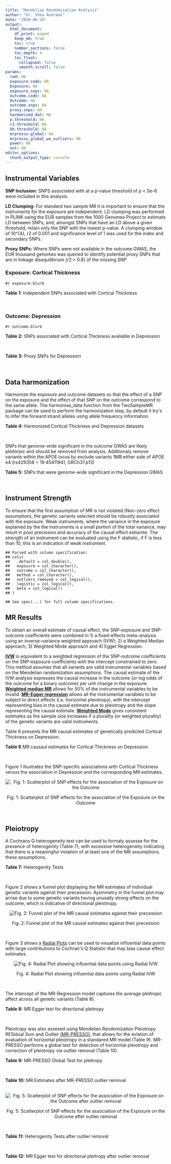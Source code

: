 ```yaml
---
title: "Mendelian Randomization Analysis"
author: "Dr. Shea Andrews"
date: "2020-06-24"
output:
  html_document:
    df_print: paged
    keep_md: true
    toc: true
    number_sections: false
    toc_depth: 4
    toc_float:
      collapsed: false
      smooth_scroll: false
params:
  rwd: NA
  exposure.code: NA
  Exposure: NA
  exposure.snps: NA
  outcome.code: NA
  Outcome: NA
  outcome.snps: NA
  proxy.snps: NA
  harmonized.dat: NA
  p.threshold: NA
  r2.threshold: NA
  kb.threshold: NA
  mrpresso_global: NA
  mrpresso_global_wo_outliers: NA
  power: NA
  out: NA
editor_options:
  chunk_output_type: console
---
```







## Instrumental Variables
**SNP Inclusion:** SNPS associated with at a p-value threshold of p < 5e-6 were included in this analysis.
<br>

**LD Clumping:** For standard two sample MR it is important to ensure that the instruments for the exposure are independent. LD clumping was performed in PLINK using the EUR samples from the 1000 Genomes Project to estimate LD between SNPs, and, amongst SNPs that have an LD above a given threshold, retain only the SNP with the lowest p-value. A clumping window of 10^{4}, r2 of 0.001 and significance level of 1 was used for the index and secondary SNPs.
<br>

**Proxy SNPs:** Where SNPs were not available in the outcome GWAS, the EUR thousand genomes was queried to identify potential proxy SNPs that are in linkage disequilibrium (r2 > 0.8) of the missing SNP.
<br>

### Exposure: Cortical Thickness
`#r exposure.blurb`
<br>

**Table 1:** Independent SNPs associated with Cortical Thickness
<div data-pagedtable="false">
  <script data-pagedtable-source type="application/json">
{"columns":[{"label":["SNP"],"name":[1],"type":["chr"],"align":["left"]},{"label":["CHROM"],"name":[2],"type":["dbl"],"align":["right"]},{"label":["POS"],"name":[3],"type":["dbl"],"align":["right"]},{"label":["REF"],"name":[4],"type":["chr"],"align":["left"]},{"label":["ALT"],"name":[5],"type":["chr"],"align":["left"]},{"label":["AF"],"name":[6],"type":["dbl"],"align":["right"]},{"label":["BETA"],"name":[7],"type":["dbl"],"align":["right"]},{"label":["SE"],"name":[8],"type":["dbl"],"align":["right"]},{"label":["Z"],"name":[9],"type":["dbl"],"align":["right"]},{"label":["P"],"name":[10],"type":["dbl"],"align":["right"]},{"label":["N"],"name":[11],"type":["dbl"],"align":["right"]},{"label":["TRAIT"],"name":[12],"type":["chr"],"align":["left"]}],"data":[{"1":"rs1180331","2":"1","3":"40012184","4":"G","5":"A","6":"0.4610","7":"0.0039","8":"0.0008","9":"4.875000","10":"5.299e-07","11":"32872","12":"Cortical_Thickness"},{"1":"rs556204","2":"1","3":"57595583","4":"G","5":"C","6":"0.1594","7":"-0.0050","8":"0.0010","9":"-5.000000","10":"1.417e-06","11":"32441","12":"Cortical_Thickness"},{"1":"rs2002058","2":"1","3":"58561329","4":"C","5":"T","6":"0.1892","7":"0.0046","8":"0.0010","9":"4.600000","10":"1.289e-06","11":"33089","12":"Cortical_Thickness"},{"1":"rs7549825","2":"1","3":"98554409","4":"A","5":"G","6":"0.3084","7":"0.0040","8":"0.0008","9":"5.000000","10":"2.503e-06","11":"32872","12":"Cortical_Thickness"},{"1":"rs7531555","2":"1","3":"196929310","4":"C","5":"T","6":"0.2386","7":"0.0047","8":"0.0009","9":"5.222222","10":"7.662e-08","11":"32639","12":"Cortical_Thickness"},{"1":"rs6738528","2":"2","3":"27149258","4":"T","5":"A","6":"0.3984","7":"0.0045","8":"0.0008","9":"5.625000","10":"7.324e-09","11":"32872","12":"Cortical_Thickness"},{"1":"rs3770776","2":"2","3":"37150793","4":"A","5":"G","6":"0.4299","7":"0.0039","8":"0.0008","9":"4.875000","10":"3.170e-07","11":"32872","12":"Cortical_Thickness"},{"1":"rs11692435","2":"2","3":"98275354","4":"G","5":"A","6":"0.0910","7":"-0.0091","8":"0.0015","9":"-6.066667","10":"3.179e-10","11":"29128","12":"Cortical_Thickness"},{"1":"rs533577","2":"3","3":"39489651","4":"C","5":"T","6":"0.4935","7":"-0.0050","8":"0.0008","9":"-6.250000","10":"8.426e-11","11":"32872","12":"Cortical_Thickness"},{"1":"rs11708974","2":"3","3":"64395184","4":"C","5":"T","6":"0.4778","7":"0.0035","8":"0.0008","9":"4.375000","10":"4.070e-06","11":"32872","12":"Cortical_Thickness"},{"1":"rs2636563","2":"3","3":"183939044","4":"G","5":"C","6":"0.2416","7":"0.0044","8":"0.0009","9":"4.888889","10":"2.299e-06","11":"31046","12":"Cortical_Thickness"},{"1":"rs10016059","2":"4","3":"2405007","4":"T","5":"C","6":"0.3379","7":"0.0038","8":"0.0008","9":"4.750000","10":"4.994e-06","11":"32441","12":"Cortical_Thickness"},{"1":"rs7657284","2":"4","3":"39688694","4":"A","5":"C","6":"0.2465","7":"0.0044","8":"0.0009","9":"4.888890","10":"2.680e-07","11":"32872","12":"Cortical_Thickness"},{"1":"rs7683042","2":"4","3":"46999235","4":"A","5":"G","6":"0.4028","7":"-0.0036","8":"0.0008","9":"-4.500000","10":"3.852e-06","11":"32872","12":"Cortical_Thickness"},{"1":"rs13107325","2":"4","3":"103188709","4":"C","5":"T","6":"0.0707","7":"-0.0076","8":"0.0015","9":"-5.066667","10":"5.054e-07","11":"32872","12":"Cortical_Thickness"},{"1":"rs35021943","2":"4","3":"121643239","4":"A","5":"C","6":"0.2422","7":"0.0051","8":"0.0009","9":"5.666670","10":"2.979e-09","11":"32872","12":"Cortical_Thickness"},{"1":"rs40565","2":"5","3":"55828636","4":"C","5":"T","6":"0.8108","7":"0.0048","8":"0.0010","9":"4.800000","10":"5.911e-07","11":"32249","12":"Cortical_Thickness"},{"1":"rs2744449","2":"6","3":"52951185","4":"G","5":"C","6":"0.9107","7":"0.0059","8":"0.0013","9":"4.538462","10":"4.452e-06","11":"33281","12":"Cortical_Thickness"},{"1":"rs194833","2":"7","3":"103761274","4":"G","5":"T","6":"0.4771","7":"-0.0035","8":"0.0008","9":"-4.375000","10":"3.614e-06","11":"32486","12":"Cortical_Thickness"},{"1":"rs6961970","2":"7","3":"113901132","4":"C","5":"A","6":"0.2334","7":"0.0041","8":"0.0009","9":"4.555556","10":"2.411e-06","11":"32872","12":"Cortical_Thickness"},{"1":"rs724265","2":"8","3":"8219182","4":"G","5":"A","6":"0.6272","7":"0.0041","8":"0.0008","9":"5.125000","10":"1.012e-07","11":"32872","12":"Cortical_Thickness"},{"1":"rs3200031","2":"8","3":"26227484","4":"C","5":"T","6":"0.0773","7":"0.0071","8":"0.0014","9":"5.071429","10":"5.526e-07","11":"32872","12":"Cortical_Thickness"},{"1":"rs7824177","2":"8","3":"110585288","4":"A","5":"G","6":"0.1616","7":"-0.0059","8":"0.0010","9":"-5.900000","10":"8.922e-09","11":"32872","12":"Cortical_Thickness"},{"1":"rs12543282","2":"8","3":"144627241","4":"C","5":"T","6":"0.2395","7":"0.0043","8":"0.0009","9":"4.777778","10":"4.087e-06","11":"32764","12":"Cortical_Thickness"},{"1":"rs35025323","2":"10","3":"97089991","4":"T","5":"C","6":"0.1210","7":"-0.0054","8":"0.0011","9":"-4.909090","10":"1.762e-06","11":"32872","12":"Cortical_Thickness"},{"1":"rs4296031","2":"11","3":"42540012","4":"G","5":"A","6":"0.8037","7":"-0.0044","8":"0.0010","9":"-4.400000","10":"3.779e-06","11":"32486","12":"Cortical_Thickness"},{"1":"rs7957460","2":"12","3":"32945835","4":"G","5":"A","6":"0.6732","7":"-0.0037","8":"0.0008","9":"-4.625000","10":"2.960e-06","11":"32512","12":"Cortical_Thickness"},{"1":"rs12815451","2":"12","3":"51738706","4":"T","5":"C","6":"0.1519","7":"0.0070","8":"0.0015","9":"4.666670","10":"3.201e-06","11":"20004","12":"Cortical_Thickness"},{"1":"rs1558801","2":"12","3":"109036359","4":"A","5":"C","6":"0.3852","7":"-0.0041","8":"0.0009","9":"-4.555560","10":"2.204e-06","11":"30860","12":"Cortical_Thickness"},{"1":"rs4772440","2":"13","3":"102712476","4":"C","5":"T","6":"0.4224","7":"-0.0036","8":"0.0008","9":"-4.500000","10":"3.102e-06","11":"32872","12":"Cortical_Thickness"},{"1":"rs1742401","2":"16","3":"1971601","4":"G","5":"A","6":"0.3809","7":"-0.0038","8":"0.0008","9":"-4.750000","10":"7.050e-07","11":"32764","12":"Cortical_Thickness"},{"1":"rs734957","2":"17","3":"2612584","4":"G","5":"A","6":"0.2235","7":"0.0066","8":"0.0012","9":"5.500000","10":"6.126e-08","11":"22106","12":"Cortical_Thickness"},{"1":"rs11656696","2":"17","3":"10033679","4":"C","5":"A","6":"0.4288","7":"0.0040","8":"0.0008","9":"5.000000","10":"2.117e-07","11":"32512","12":"Cortical_Thickness"},{"1":"rs7215205","2":"17","3":"29818258","4":"T","5":"C","6":"0.6326","7":"-0.0036","8":"0.0008","9":"-4.500000","10":"3.115e-06","11":"32680","12":"Cortical_Thickness"},{"1":"rs2316766","2":"17","3":"43919068","4":"G","5":"T","6":"0.2098","7":"0.0069","8":"0.0011","9":"6.272727","10":"2.903e-10","11":"26063","12":"Cortical_Thickness"},{"1":"rs117826338","2":"19","3":"5904353","4":"C","5":"T","6":"0.1353","7":"0.0062","8":"0.0012","9":"5.166667","10":"9.902e-08","11":"30012","12":"Cortical_Thickness"},{"1":"rs3816046","2":"19","3":"46118127","4":"C","5":"T","6":"0.3206","7":"-0.0041","8":"0.0008","9":"-5.125000","10":"8.464e-07","11":"30344","12":"Cortical_Thickness"},{"1":"rs5994871","2":"22","3":"22091244","4":"C","5":"T","6":"0.7171","7":"0.0042","8":"0.0009","9":"4.666667","10":"8.821e-07","11":"32872","12":"Cortical_Thickness"},{"1":"rs5756894","2":"22","3":"38450136","4":"C","5":"A","6":"0.6043","7":"0.0035","8":"0.0008","9":"4.375000","10":"4.741e-06","11":"32872","12":"Cortical_Thickness"}],"options":{"columns":{"min":{},"max":[10]},"rows":{"min":[10],"max":[10]},"pages":{}}}
  </script>
</div>
<br>

### Outcome: Depression
`#r outcome.blurb`
<br>

**Table 2:** SNPs associated with Cortical Thickness avaliable in Depression
<div data-pagedtable="false">
  <script data-pagedtable-source type="application/json">
{"columns":[{"label":["SNP"],"name":[1],"type":["chr"],"align":["left"]},{"label":["CHROM"],"name":[2],"type":["dbl"],"align":["right"]},{"label":["POS"],"name":[3],"type":["dbl"],"align":["right"]},{"label":["REF"],"name":[4],"type":["chr"],"align":["left"]},{"label":["ALT"],"name":[5],"type":["chr"],"align":["left"]},{"label":["AF"],"name":[6],"type":["dbl"],"align":["right"]},{"label":["BETA"],"name":[7],"type":["dbl"],"align":["right"]},{"label":["SE"],"name":[8],"type":["dbl"],"align":["right"]},{"label":["Z"],"name":[9],"type":["dbl"],"align":["right"]},{"label":["P"],"name":[10],"type":["dbl"],"align":["right"]},{"label":["N"],"name":[11],"type":["dbl"],"align":["right"]},{"label":["TRAIT"],"name":[12],"type":["chr"],"align":["left"]}],"data":[{"1":"rs1180331","2":"1","3":"40012184","4":"G","5":"A","6":"0.4596","7":"0.0003","8":"0.0035","9":"0.08571429","10":"0.9322000","11":"807553","12":"Depression"},{"1":"rs556204","2":"1","3":"57595583","4":"G","5":"C","6":"0.1599","7":"-0.0021","8":"0.0048","9":"-0.43750000","10":"0.6642000","11":"807553","12":"Depression"},{"1":"rs2002058","2":"1","3":"58561329","4":"C","5":"T","6":"0.1891","7":"-0.0012","8":"0.0045","9":"-0.26666667","10":"0.7913000","11":"807553","12":"Depression"},{"1":"rs7549825","2":"1","3":"98554409","4":"A","5":"G","6":"0.3079","7":"-0.0091","8":"0.0039","9":"-2.33333000","10":"0.0205800","11":"807553","12":"Depression"},{"1":"rs7531555","2":"1","3":"196929310","4":"C","5":"T","6":"0.2328","7":"-0.0009","8":"0.0041","9":"-0.21951220","10":"0.8276000","11":"807553","12":"Depression"},{"1":"rs6738528","2":"2","3":"27149258","4":"T","5":"A","6":"0.3944","7":"-0.0033","8":"0.0036","9":"-0.91666667","10":"0.3630000","11":"807553","12":"Depression"},{"1":"rs3770776","2":"2","3":"37150793","4":"A","5":"G","6":"0.4229","7":"0.0089","8":"0.0036","9":"2.47222000","10":"0.0141500","11":"807553","12":"Depression"},{"1":"rs11692435","2":"2","3":"98275354","4":"G","5":"A","6":"0.0817","7":"0.0117","8":"0.0065","9":"1.80000000","10":"0.0740500","11":"807553","12":"Depression"},{"1":"rs533577","2":"3","3":"39489651","4":"C","5":"T","6":"0.4937","7":"-0.0037","8":"0.0035","9":"-1.05714286","10":"0.2941000","11":"807553","12":"Depression"},{"1":"rs11708974","2":"3","3":"64395184","4":"C","5":"T","6":"0.4859","7":"0.0010","8":"0.0036","9":"0.27777778","10":"0.7828000","11":"807553","12":"Depression"},{"1":"rs2636563","2":"3","3":"183939044","4":"G","5":"C","6":"0.2384","7":"0.0139","8":"0.0041","9":"3.39024390","10":"0.0007670","11":"807553","12":"Depression"},{"1":"rs10016059","2":"4","3":"2405007","4":"T","5":"C","6":"0.3388","7":"-0.0101","8":"0.0038","9":"-2.65789000","10":"0.0083480","11":"807553","12":"Depression"},{"1":"rs7657284","2":"4","3":"39688694","4":"A","5":"C","6":"0.2498","7":"-0.0015","8":"0.0041","9":"-0.36585400","10":"0.7166000","11":"807553","12":"Depression"},{"1":"rs7683042","2":"4","3":"46999235","4":"A","5":"G","6":"0.4038","7":"-0.0007","8":"0.0036","9":"-0.19444400","10":"0.8470000","11":"807553","12":"Depression"},{"1":"rs13107325","2":"4","3":"103188709","4":"C","5":"T","6":"0.0762","7":"0.0230","8":"0.0068","9":"3.38235294","10":"0.0006575","11":"807553","12":"Depression"},{"1":"rs35021943","2":"4","3":"121643239","4":"A","5":"C","6":"0.2476","7":"-0.0139","8":"0.0041","9":"-3.39024000","10":"0.0007670","11":"807553","12":"Depression"},{"1":"rs40565","2":"5","3":"55828636","4":"C","5":"T","6":"0.8152","7":"0.0008","8":"0.0046","9":"0.17391304","10":"0.8630000","11":"807553","12":"Depression"},{"1":"rs2744449","2":"6","3":"52951185","4":"G","5":"C","6":"0.9075","7":"-0.0046","8":"0.0061","9":"-0.75409836","10":"0.4542000","11":"807553","12":"Depression"},{"1":"rs194833","2":"7","3":"103761274","4":"G","5":"T","6":"0.4709","7":"0.0051","8":"0.0035","9":"1.45714286","10":"0.1482000","11":"807553","12":"Depression"},{"1":"rs6961970","2":"7","3":"113901132","4":"C","5":"A","6":"0.2353","7":"0.0113","8":"0.0041","9":"2.75609756","10":"0.0062360","11":"807553","12":"Depression"},{"1":"rs724265","2":"8","3":"8219182","4":"G","5":"A","6":"0.6246","7":"-0.0085","8":"0.0037","9":"-2.29729730","10":"0.0226200","11":"807553","12":"Depression"},{"1":"rs3200031","2":"8","3":"26227484","4":"C","5":"T","6":"0.0773","7":"0.0087","8":"0.0067","9":"1.29850746","10":"0.1908000","11":"807553","12":"Depression"},{"1":"rs7824177","2":"8","3":"110585288","4":"A","5":"G","6":"0.1602","7":"0.0006","8":"0.0048","9":"0.12500000","10":"0.9013000","11":"807553","12":"Depression"},{"1":"rs12543282","2":"8","3":"144627241","4":"C","5":"T","6":"0.2345","7":"-0.0004","8":"0.0042","9":"-0.09523810","10":"0.9247000","11":"807553","12":"Depression"},{"1":"rs35025323","2":"10","3":"97089991","4":"T","5":"C","6":"0.1212","7":"0.0090","8":"0.0054","9":"1.66667000","10":"0.0981300","11":"807553","12":"Depression"},{"1":"rs4296031","2":"11","3":"42540012","4":"G","5":"A","6":"0.8104","7":"-0.0073","8":"0.0045","9":"-1.62222222","10":"0.1074000","11":"807553","12":"Depression"},{"1":"rs7957460","2":"12","3":"32945835","4":"G","5":"A","6":"0.6737","7":"-0.0003","8":"0.0037","9":"-0.08108108","10":"0.9359000","11":"807553","12":"Depression"},{"1":"rs12815451","2":"12","3":"51738706","4":"T","5":"C","6":"0.1587","7":"0.0067","8":"0.0053","9":"1.26415000","10":"0.2097000","11":"807553","12":"Depression"},{"1":"rs1558801","2":"12","3":"109036359","4":"A","5":"C","6":"0.3912","7":"-0.0008","8":"0.0037","9":"-0.21621600","10":"0.8301000","11":"807553","12":"Depression"},{"1":"rs4772440","2":"13","3":"102712476","4":"C","5":"T","6":"0.4176","7":"0.0051","8":"0.0036","9":"1.41666667","10":"0.1598000","11":"807553","12":"Depression"},{"1":"rs1742401","2":"16","3":"1971601","4":"G","5":"A","6":"0.3791","7":"-0.0020","8":"0.0036","9":"-0.55555556","10":"0.5814000","11":"807553","12":"Depression"},{"1":"rs734957","2":"NA","3":"NA","4":"NA","5":"NA","6":"NA","7":"NA","8":"NA","9":"NA","10":"NA","11":"NA","12":"NA"},{"1":"rs11656696","2":"17","3":"10033679","4":"C","5":"A","6":"0.4267","7":"0.0019","8":"0.0036","9":"0.52777778","10":"0.6004000","11":"807553","12":"Depression"},{"1":"rs7215205","2":"17","3":"29818258","4":"T","5":"C","6":"0.6346","7":"-0.0054","8":"0.0037","9":"-1.45946000","10":"0.1475000","11":"807553","12":"Depression"},{"1":"rs2316766","2":"NA","3":"NA","4":"NA","5":"NA","6":"NA","7":"NA","8":"NA","9":"NA","10":"NA","11":"NA","12":"NA"},{"1":"rs117826338","2":"19","3":"5904353","4":"C","5":"T","6":"0.1371","7":"0.0017","8":"0.0053","9":"0.32075472","10":"0.7502000","11":"807553","12":"Depression"},{"1":"rs3816046","2":"19","3":"46118127","4":"C","5":"T","6":"0.3272","7":"-0.0034","8":"0.0038","9":"-0.89473684","10":"0.3746000","11":"807553","12":"Depression"},{"1":"rs5994871","2":"22","3":"22091244","4":"C","5":"T","6":"0.7155","7":"-0.0014","8":"0.0040","9":"-0.35000000","10":"0.7283000","11":"807553","12":"Depression"},{"1":"rs5756894","2":"22","3":"38450136","4":"C","5":"A","6":"0.5980","7":"-0.0044","8":"0.0036","9":"-1.22222222","10":"0.2252000","11":"807553","12":"Depression"}],"options":{"columns":{"min":{},"max":[10]},"rows":{"min":[10],"max":[10]},"pages":{}}}
  </script>
</div>
<br>

**Table 3:** Proxy SNPs for Depression
<div data-pagedtable="false">
  <script data-pagedtable-source type="application/json">
{"columns":[{"label":["target_snp"],"name":[1],"type":["chr"],"align":["left"]},{"label":["proxy_snp"],"name":[2],"type":["chr"],"align":["left"]},{"label":["ld.r2"],"name":[3],"type":["dbl"],"align":["right"]},{"label":["Dprime"],"name":[4],"type":["dbl"],"align":["right"]},{"label":["PHASE"],"name":[5],"type":["chr"],"align":["left"]},{"label":["X12"],"name":[6],"type":["lgl"],"align":["right"]},{"label":["CHROM"],"name":[7],"type":["dbl"],"align":["right"]},{"label":["POS"],"name":[8],"type":["dbl"],"align":["right"]},{"label":["REF.proxy"],"name":[9],"type":["chr"],"align":["left"]},{"label":["ALT.proxy"],"name":[10],"type":["chr"],"align":["left"]},{"label":["AF"],"name":[11],"type":["dbl"],"align":["right"]},{"label":["BETA"],"name":[12],"type":["dbl"],"align":["right"]},{"label":["SE"],"name":[13],"type":["dbl"],"align":["right"]},{"label":["Z"],"name":[14],"type":["dbl"],"align":["right"]},{"label":["P"],"name":[15],"type":["dbl"],"align":["right"]},{"label":["N"],"name":[16],"type":["dbl"],"align":["right"]},{"label":["TRAIT"],"name":[17],"type":["chr"],"align":["left"]},{"label":["ref"],"name":[18],"type":["lgl"],"align":["right"]},{"label":["ref.proxy"],"name":[19],"type":["chr"],"align":["left"]},{"label":["alt"],"name":[20],"type":["chr"],"align":["left"]},{"label":["alt.proxy"],"name":[21],"type":["chr"],"align":["left"]},{"label":["ALT"],"name":[22],"type":["lgl"],"align":["right"]},{"label":["REF"],"name":[23],"type":["chr"],"align":["left"]},{"label":["proxy.outcome"],"name":[24],"type":["lgl"],"align":["right"]}],"data":[{"1":"rs2316766","2":"rs112155389","3":"0.989115","4":"1","5":"TA/GG","6":"NA","7":"17","8":"43758078","9":"G","10":"A","11":"0.2212","12":"0.0049","13":"0.0042","14":"1.166667","15":"0.247","16":"807553","17":"Depression","18":"TRUE","19":"A","20":"G","21":"G","22":"TRUE","23":"G","24":"TRUE"},{"1":"rs734957","2":"NA","3":"NA","4":"NA","5":"NA","6":"NA","7":"NA","8":"NA","9":"NA","10":"NA","11":"NA","12":"NA","13":"NA","14":"NA","15":"NA","16":"NA","17":"NA","18":"NA","19":"NA","20":"NA","21":"NA","22":"NA","23":"NA","24":"NA"}],"options":{"columns":{"min":{},"max":[10]},"rows":{"min":[10],"max":[10]},"pages":{}}}
  </script>
</div>
<br>

## Data harmonization
Harmonize the exposure and outcome datasets so that the effect of a SNP on the exposure and the effect of that SNP on the outcome correspond to the same allele. The harmonise_data function from the TwoSampleMR package can be used to perform the harmonization step, by default it try's to infer the forward strand alleles using allele frequency information.
<br>

**Table 4:** Harmonized Cortical Thickness and Depression datasets
<div data-pagedtable="false">
  <script data-pagedtable-source type="application/json">
{"columns":[{"label":["SNP"],"name":[1],"type":["chr"],"align":["left"]},{"label":["effect_allele.exposure"],"name":[2],"type":["chr"],"align":["left"]},{"label":["other_allele.exposure"],"name":[3],"type":["chr"],"align":["left"]},{"label":["effect_allele.outcome"],"name":[4],"type":["chr"],"align":["left"]},{"label":["other_allele.outcome"],"name":[5],"type":["chr"],"align":["left"]},{"label":["beta.exposure"],"name":[6],"type":["dbl"],"align":["right"]},{"label":["beta.outcome"],"name":[7],"type":["dbl"],"align":["right"]},{"label":["eaf.exposure"],"name":[8],"type":["dbl"],"align":["right"]},{"label":["eaf.outcome"],"name":[9],"type":["dbl"],"align":["right"]},{"label":["remove"],"name":[10],"type":["lgl"],"align":["right"]},{"label":["palindromic"],"name":[11],"type":["lgl"],"align":["right"]},{"label":["ambiguous"],"name":[12],"type":["lgl"],"align":["right"]},{"label":["id.outcome"],"name":[13],"type":["chr"],"align":["left"]},{"label":["chr.outcome"],"name":[14],"type":["dbl"],"align":["right"]},{"label":["pos.outcome"],"name":[15],"type":["dbl"],"align":["right"]},{"label":["se.outcome"],"name":[16],"type":["dbl"],"align":["right"]},{"label":["z.outcome"],"name":[17],"type":["dbl"],"align":["right"]},{"label":["pval.outcome"],"name":[18],"type":["dbl"],"align":["right"]},{"label":["samplesize.outcome"],"name":[19],"type":["dbl"],"align":["right"]},{"label":["outcome"],"name":[20],"type":["chr"],"align":["left"]},{"label":["mr_keep.outcome"],"name":[21],"type":["lgl"],"align":["right"]},{"label":["pval_origin.outcome"],"name":[22],"type":["chr"],"align":["left"]},{"label":["proxy.outcome"],"name":[23],"type":["lgl"],"align":["right"]},{"label":["target_snp.outcome"],"name":[24],"type":["chr"],"align":["left"]},{"label":["proxy_snp.outcome"],"name":[25],"type":["chr"],"align":["left"]},{"label":["target_a1.outcome"],"name":[26],"type":["lgl"],"align":["right"]},{"label":["target_a2.outcome"],"name":[27],"type":["chr"],"align":["left"]},{"label":["proxy_a1.outcome"],"name":[28],"type":["chr"],"align":["left"]},{"label":["proxy_a2.outcome"],"name":[29],"type":["chr"],"align":["left"]},{"label":["chr.exposure"],"name":[30],"type":["dbl"],"align":["right"]},{"label":["pos.exposure"],"name":[31],"type":["dbl"],"align":["right"]},{"label":["se.exposure"],"name":[32],"type":["dbl"],"align":["right"]},{"label":["z.exposure"],"name":[33],"type":["dbl"],"align":["right"]},{"label":["pval.exposure"],"name":[34],"type":["dbl"],"align":["right"]},{"label":["samplesize.exposure"],"name":[35],"type":["dbl"],"align":["right"]},{"label":["exposure"],"name":[36],"type":["chr"],"align":["left"]},{"label":["mr_keep.exposure"],"name":[37],"type":["lgl"],"align":["right"]},{"label":["pval_origin.exposure"],"name":[38],"type":["chr"],"align":["left"]},{"label":["id.exposure"],"name":[39],"type":["chr"],"align":["left"]},{"label":["action"],"name":[40],"type":["dbl"],"align":["right"]},{"label":["mr_keep"],"name":[41],"type":["lgl"],"align":["right"]},{"label":["pleitropy_keep"],"name":[42],"type":["lgl"],"align":["right"]},{"label":["pt"],"name":[43],"type":["dbl"],"align":["right"]},{"label":["mrpresso_RSSobs"],"name":[44],"type":["dbl"],"align":["right"]},{"label":["mrpresso_pval"],"name":[45],"type":["dbl"],"align":["right"]},{"label":["mrpresso_keep"],"name":[46],"type":["lgl"],"align":["right"]}],"data":[{"1":"rs10016059","2":"C","3":"T","4":"C","5":"T","6":"0.0038","7":"-0.0101","8":"0.3379","9":"0.3388","10":"FALSE","11":"FALSE","12":"FALSE","13":"KKI1LK","14":"4","15":"2405007","16":"0.0038","17":"-2.65789000","18":"0.0083480","19":"807553","20":"Howard2019dep23andMe","21":"TRUE","22":"reported","23":"NA","24":"NA","25":"NA","26":"NA","27":"NA","28":"NA","29":"NA","30":"4","31":"2405007","32":"0.0008","33":"4.750000","34":"4.994e-06","35":"32441","36":"Grasby2020thickness","37":"TRUE","38":"reported","39":"iNjDLN","40":"2","41":"TRUE","42":"TRUE","43":"5e-06","44":"9.696993e-05","45":"0.3922","46":"TRUE"},{"1":"rs11656696","2":"A","3":"C","4":"A","5":"C","6":"0.0040","7":"0.0019","8":"0.4288","9":"0.4267","10":"FALSE","11":"FALSE","12":"FALSE","13":"KKI1LK","14":"17","15":"10033679","16":"0.0036","17":"0.52777778","18":"0.6004000","19":"807553","20":"Howard2019dep23andMe","21":"TRUE","22":"reported","23":"NA","24":"NA","25":"NA","26":"NA","27":"NA","28":"NA","29":"NA","30":"17","31":"10033679","32":"0.0008","33":"5.000000","34":"2.117e-07","35":"32512","36":"Grasby2020thickness","37":"TRUE","38":"reported","39":"iNjDLN","40":"2","41":"TRUE","42":"TRUE","43":"5e-06","44":"6.044763e-06","45":"1.0000","46":"TRUE"},{"1":"rs11692435","2":"A","3":"G","4":"A","5":"G","6":"-0.0091","7":"0.0117","8":"0.0910","9":"0.0817","10":"FALSE","11":"FALSE","12":"FALSE","13":"KKI1LK","14":"2","15":"98275354","16":"0.0065","17":"1.80000000","18":"0.0740500","19":"807553","20":"Howard2019dep23andMe","21":"TRUE","22":"reported","23":"NA","24":"NA","25":"NA","26":"NA","27":"NA","28":"NA","29":"NA","30":"2","31":"98275354","32":"0.0015","33":"-6.066667","34":"3.179e-10","35":"29128","36":"Grasby2020thickness","37":"TRUE","38":"reported","39":"iNjDLN","40":"2","41":"TRUE","42":"TRUE","43":"5e-06","44":"1.221698e-04","45":"1.0000","46":"TRUE"},{"1":"rs11708974","2":"T","3":"C","4":"T","5":"C","6":"0.0035","7":"0.0010","8":"0.4778","9":"0.4859","10":"FALSE","11":"FALSE","12":"FALSE","13":"KKI1LK","14":"3","15":"64395184","16":"0.0036","17":"0.27777778","18":"0.7828000","19":"807553","20":"Howard2019dep23andMe","21":"TRUE","22":"reported","23":"NA","24":"NA","25":"NA","26":"NA","27":"NA","28":"NA","29":"NA","30":"3","31":"64395184","32":"0.0008","33":"4.375000","34":"4.070e-06","35":"32872","36":"Grasby2020thickness","37":"TRUE","38":"reported","39":"iNjDLN","40":"2","41":"TRUE","42":"TRUE","43":"5e-06","44":"2.134348e-06","45":"1.0000","46":"TRUE"},{"1":"rs117826338","2":"T","3":"C","4":"T","5":"C","6":"0.0062","7":"0.0017","8":"0.1353","9":"0.1371","10":"FALSE","11":"FALSE","12":"FALSE","13":"KKI1LK","14":"19","15":"5904353","16":"0.0053","17":"0.32075472","18":"0.7502000","19":"807553","20":"Howard2019dep23andMe","21":"TRUE","22":"reported","23":"NA","24":"NA","25":"NA","26":"NA","27":"NA","28":"NA","29":"NA","30":"19","31":"5904353","32":"0.0012","33":"5.166667","34":"9.902e-08","35":"30012","36":"Grasby2020thickness","37":"TRUE","38":"reported","39":"iNjDLN","40":"2","41":"TRUE","42":"TRUE","43":"5e-06","44":"6.446418e-06","45":"1.0000","46":"TRUE"},{"1":"rs1180331","2":"A","3":"G","4":"A","5":"G","6":"0.0039","7":"0.0003","8":"0.4610","9":"0.4596","10":"FALSE","11":"FALSE","12":"FALSE","13":"KKI1LK","14":"1","15":"40012184","16":"0.0035","17":"0.08571429","18":"0.9322000","19":"807553","20":"Howard2019dep23andMe","21":"TRUE","22":"reported","23":"NA","24":"NA","25":"NA","26":"NA","27":"NA","28":"NA","29":"NA","30":"1","31":"40012184","32":"0.0008","33":"4.875000","34":"5.299e-07","35":"32872","36":"Grasby2020thickness","37":"TRUE","38":"reported","39":"iNjDLN","40":"2","41":"TRUE","42":"TRUE","43":"5e-06","44":"6.428143e-07","45":"1.0000","46":"TRUE"},{"1":"rs12543282","2":"T","3":"C","4":"T","5":"C","6":"0.0043","7":"-0.0004","8":"0.2395","9":"0.2345","10":"FALSE","11":"FALSE","12":"FALSE","13":"KKI1LK","14":"8","15":"144627241","16":"0.0042","17":"-0.09523810","18":"0.9247000","19":"807553","20":"Howard2019dep23andMe","21":"TRUE","22":"reported","23":"NA","24":"NA","25":"NA","26":"NA","27":"NA","28":"NA","29":"NA","30":"8","31":"144627241","32":"0.0009","33":"4.777778","34":"4.087e-06","35":"32764","36":"Grasby2020thickness","37":"TRUE","38":"reported","39":"iNjDLN","40":"2","41":"TRUE","42":"TRUE","43":"5e-06","44":"1.749761e-08","45":"1.0000","46":"TRUE"},{"1":"rs12815451","2":"C","3":"T","4":"C","5":"T","6":"0.0070","7":"0.0067","8":"0.1519","9":"0.1587","10":"FALSE","11":"FALSE","12":"FALSE","13":"KKI1LK","14":"12","15":"51738706","16":"0.0053","17":"1.26415000","18":"0.2097000","19":"807553","20":"Howard2019dep23andMe","21":"TRUE","22":"reported","23":"NA","24":"NA","25":"NA","26":"NA","27":"NA","28":"NA","29":"NA","30":"12","31":"51738706","32":"0.0015","33":"4.666670","34":"3.201e-06","35":"20004","36":"Grasby2020thickness","37":"TRUE","38":"reported","39":"iNjDLN","40":"2","41":"TRUE","42":"TRUE","43":"5e-06","44":"6.179567e-05","45":"1.0000","46":"TRUE"},{"1":"rs13107325","2":"T","3":"C","4":"T","5":"C","6":"-0.0076","7":"0.0230","8":"0.0707","9":"0.0762","10":"FALSE","11":"FALSE","12":"FALSE","13":"KKI1LK","14":"4","15":"103188709","16":"0.0068","17":"3.38235294","18":"0.0006575","19":"807553","20":"Howard2019dep23andMe","21":"TRUE","22":"reported","23":"NA","24":"NA","25":"NA","26":"NA","27":"NA","28":"NA","29":"NA","30":"4","31":"103188709","32":"0.0015","33":"-5.066667","34":"5.054e-07","35":"32872","36":"Grasby2020thickness","37":"TRUE","38":"reported","39":"iNjDLN","40":"2","41":"TRUE","42":"TRUE","43":"5e-06","44":"5.145337e-04","45":"0.0148","46":"FALSE"},{"1":"rs1558801","2":"C","3":"A","4":"C","5":"A","6":"-0.0041","7":"-0.0008","8":"0.3852","9":"0.3912","10":"FALSE","11":"FALSE","12":"FALSE","13":"KKI1LK","14":"12","15":"109036359","16":"0.0037","17":"-0.21621600","18":"0.8301000","19":"807553","20":"Howard2019dep23andMe","21":"TRUE","22":"reported","23":"NA","24":"NA","25":"NA","26":"NA","27":"NA","28":"NA","29":"NA","30":"12","31":"109036359","32":"0.0009","33":"-4.555560","34":"2.204e-06","35":"30860","36":"Grasby2020thickness","37":"TRUE","38":"reported","39":"iNjDLN","40":"2","41":"TRUE","42":"TRUE","43":"5e-06","44":"1.797158e-06","45":"1.0000","46":"TRUE"},{"1":"rs1742401","2":"A","3":"G","4":"A","5":"G","6":"-0.0038","7":"-0.0020","8":"0.3809","9":"0.3791","10":"FALSE","11":"FALSE","12":"FALSE","13":"KKI1LK","14":"16","15":"1971601","16":"0.0036","17":"-0.55555556","18":"0.5814000","19":"807553","20":"Howard2019dep23andMe","21":"TRUE","22":"reported","23":"NA","24":"NA","25":"NA","26":"NA","27":"NA","28":"NA","29":"NA","30":"16","31":"1971601","32":"0.0008","33":"-4.750000","34":"7.050e-07","35":"32764","36":"Grasby2020thickness","37":"TRUE","38":"reported","39":"iNjDLN","40":"2","41":"TRUE","42":"TRUE","43":"5e-06","44":"6.397104e-06","45":"1.0000","46":"TRUE"},{"1":"rs194833","2":"T","3":"G","4":"T","5":"G","6":"-0.0035","7":"0.0051","8":"0.4771","9":"0.4709","10":"FALSE","11":"FALSE","12":"FALSE","13":"KKI1LK","14":"7","15":"103761274","16":"0.0035","17":"1.45714286","18":"0.1482000","19":"807553","20":"Howard2019dep23andMe","21":"TRUE","22":"reported","23":"NA","24":"NA","25":"NA","26":"NA","27":"NA","28":"NA","29":"NA","30":"7","31":"103761274","32":"0.0008","33":"-4.375000","34":"3.614e-06","35":"32486","36":"Grasby2020thickness","37":"TRUE","38":"reported","39":"iNjDLN","40":"2","41":"TRUE","42":"TRUE","43":"5e-06","44":"2.278587e-05","45":"1.0000","46":"TRUE"},{"1":"rs2002058","2":"T","3":"C","4":"T","5":"C","6":"0.0046","7":"-0.0012","8":"0.1892","9":"0.1891","10":"FALSE","11":"FALSE","12":"FALSE","13":"KKI1LK","14":"1","15":"58561329","16":"0.0045","17":"-0.26666667","18":"0.7913000","19":"807553","20":"Howard2019dep23andMe","21":"TRUE","22":"reported","23":"NA","24":"NA","25":"NA","26":"NA","27":"NA","28":"NA","29":"NA","30":"1","31":"58561329","32":"0.0010","33":"4.600000","34":"1.289e-06","35":"33089","36":"Grasby2020thickness","37":"TRUE","38":"reported","39":"iNjDLN","40":"2","41":"TRUE","42":"TRUE","43":"5e-06","44":"4.207153e-07","45":"1.0000","46":"TRUE"},{"1":"rs2316766","2":"T","3":"G","4":"T","5":"G","6":"0.0069","7":"0.0049","8":"0.2098","9":"0.2212","10":"FALSE","11":"FALSE","12":"FALSE","13":"KKI1LK","14":"17","15":"43758078","16":"0.0042","17":"1.16666667","18":"0.2470000","19":"807553","20":"Howard2019dep23andMe","21":"TRUE","22":"reported","23":"TRUE","24":"rs2316766","25":"rs112155389","26":"TRUE","27":"G","28":"A","29":"G","30":"17","31":"43919068","32":"0.0011","33":"6.272727","34":"2.903e-10","35":"26063","36":"Grasby2020thickness","37":"TRUE","38":"reported","39":"iNjDLN","40":"2","41":"TRUE","42":"TRUE","43":"5e-06","44":"3.732404e-05","45":"1.0000","46":"TRUE"},{"1":"rs2636563","2":"C","3":"G","4":"C","5":"G","6":"0.0044","7":"0.0139","8":"0.2416","9":"0.2384","10":"FALSE","11":"TRUE","12":"FALSE","13":"KKI1LK","14":"3","15":"183939044","16":"0.0041","17":"3.39024390","18":"0.0007670","19":"807553","20":"Howard2019dep23andMe","21":"TRUE","22":"reported","23":"NA","24":"NA","25":"NA","26":"NA","27":"NA","28":"NA","29":"NA","30":"3","31":"183939044","32":"0.0009","33":"4.888889","34":"2.299e-06","35":"31046","36":"Grasby2020thickness","37":"TRUE","38":"reported","39":"iNjDLN","40":"2","41":"TRUE","42":"TRUE","43":"5e-06","44":"2.194586e-04","45":"0.0148","46":"FALSE"},{"1":"rs2744449","2":"C","3":"G","4":"C","5":"G","6":"0.0059","7":"-0.0046","8":"0.9107","9":"0.9075","10":"FALSE","11":"TRUE","12":"FALSE","13":"KKI1LK","14":"6","15":"52951185","16":"0.0061","17":"-0.75409836","18":"0.4542000","19":"807553","20":"Howard2019dep23andMe","21":"TRUE","22":"reported","23":"NA","24":"NA","25":"NA","26":"NA","27":"NA","28":"NA","29":"NA","30":"6","31":"52951185","32":"0.0013","33":"4.538462","34":"4.452e-06","35":"33281","36":"Grasby2020thickness","37":"TRUE","38":"reported","39":"iNjDLN","40":"2","41":"TRUE","42":"TRUE","43":"5e-06","44":"1.563892e-05","45":"1.0000","46":"TRUE"},{"1":"rs3200031","2":"T","3":"C","4":"T","5":"C","6":"0.0071","7":"0.0087","8":"0.0773","9":"0.0773","10":"FALSE","11":"FALSE","12":"FALSE","13":"KKI1LK","14":"8","15":"26227484","16":"0.0067","17":"1.29850746","18":"0.1908000","19":"807553","20":"Howard2019dep23andMe","21":"TRUE","22":"reported","23":"NA","24":"NA","25":"NA","26":"NA","27":"NA","28":"NA","29":"NA","30":"8","31":"26227484","32":"0.0014","33":"5.071429","34":"5.526e-07","35":"32872","36":"Grasby2020thickness","37":"TRUE","38":"reported","39":"iNjDLN","40":"2","41":"TRUE","42":"TRUE","43":"5e-06","44":"9.632557e-05","45":"1.0000","46":"TRUE"},{"1":"rs35021943","2":"C","3":"A","4":"C","5":"A","6":"0.0051","7":"-0.0139","8":"0.2422","9":"0.2476","10":"FALSE","11":"FALSE","12":"FALSE","13":"KKI1LK","14":"4","15":"121643239","16":"0.0041","17":"-3.39024000","18":"0.0007670","19":"807553","20":"Howard2019dep23andMe","21":"TRUE","22":"reported","23":"NA","24":"NA","25":"NA","26":"NA","27":"NA","28":"NA","29":"NA","30":"4","31":"121643239","32":"0.0009","33":"5.666670","34":"2.979e-09","35":"32872","36":"Grasby2020thickness","37":"TRUE","38":"reported","39":"iNjDLN","40":"2","41":"TRUE","42":"TRUE","43":"5e-06","44":"1.886893e-04","45":"0.0296","46":"FALSE"},{"1":"rs35025323","2":"C","3":"T","4":"C","5":"T","6":"-0.0054","7":"0.0090","8":"0.1210","9":"0.1212","10":"FALSE","11":"FALSE","12":"FALSE","13":"KKI1LK","14":"10","15":"97089991","16":"0.0054","17":"1.66667000","18":"0.0981300","19":"807553","20":"Howard2019dep23andMe","21":"TRUE","22":"reported","23":"NA","24":"NA","25":"NA","26":"NA","27":"NA","28":"NA","29":"NA","30":"10","31":"97089991","32":"0.0011","33":"-4.909090","34":"1.762e-06","35":"32872","36":"Grasby2020thickness","37":"TRUE","38":"reported","39":"iNjDLN","40":"2","41":"TRUE","42":"TRUE","43":"5e-06","44":"7.261505e-05","45":"1.0000","46":"TRUE"},{"1":"rs3770776","2":"G","3":"A","4":"G","5":"A","6":"0.0039","7":"0.0089","8":"0.4299","9":"0.4229","10":"FALSE","11":"FALSE","12":"FALSE","13":"KKI1LK","14":"2","15":"37150793","16":"0.0036","17":"2.47222000","18":"0.0141500","19":"807553","20":"Howard2019dep23andMe","21":"TRUE","22":"reported","23":"NA","24":"NA","25":"NA","26":"NA","27":"NA","28":"NA","29":"NA","30":"2","31":"37150793","32":"0.0008","33":"4.875000","34":"3.170e-07","35":"32872","36":"Grasby2020thickness","37":"TRUE","38":"reported","39":"iNjDLN","40":"2","41":"TRUE","42":"TRUE","43":"5e-06","44":"9.267410e-05","45":"0.2886","46":"TRUE"},{"1":"rs3816046","2":"T","3":"C","4":"T","5":"C","6":"-0.0041","7":"-0.0034","8":"0.3206","9":"0.3272","10":"FALSE","11":"FALSE","12":"FALSE","13":"KKI1LK","14":"19","15":"46118127","16":"0.0038","17":"-0.89473684","18":"0.3746000","19":"807553","20":"Howard2019dep23andMe","21":"TRUE","22":"reported","23":"NA","24":"NA","25":"NA","26":"NA","27":"NA","28":"NA","29":"NA","30":"19","31":"46118127","32":"0.0008","33":"-5.125000","34":"8.464e-07","35":"30344","36":"Grasby2020thickness","37":"TRUE","38":"reported","39":"iNjDLN","40":"2","41":"TRUE","42":"FALSE","43":"5e-06","44":"NA","45":"NA","46":"NA"},{"1":"rs40565","2":"T","3":"C","4":"T","5":"C","6":"0.0048","7":"0.0008","8":"0.8108","9":"0.8152","10":"FALSE","11":"FALSE","12":"FALSE","13":"KKI1LK","14":"5","15":"55828636","16":"0.0046","17":"0.17391304","18":"0.8630000","19":"807553","20":"Howard2019dep23andMe","21":"TRUE","22":"reported","23":"NA","24":"NA","25":"NA","26":"NA","27":"NA","28":"NA","29":"NA","30":"5","31":"55828636","32":"0.0010","33":"4.800000","34":"5.911e-07","35":"32249","36":"Grasby2020thickness","37":"TRUE","38":"reported","39":"iNjDLN","40":"2","41":"TRUE","42":"TRUE","43":"5e-06","44":"2.029675e-06","45":"1.0000","46":"TRUE"},{"1":"rs4296031","2":"A","3":"G","4":"A","5":"G","6":"-0.0044","7":"-0.0073","8":"0.8037","9":"0.8104","10":"FALSE","11":"FALSE","12":"FALSE","13":"KKI1LK","14":"11","15":"42540012","16":"0.0045","17":"-1.62222222","18":"0.1074000","19":"807553","20":"Howard2019dep23andMe","21":"TRUE","22":"reported","23":"NA","24":"NA","25":"NA","26":"NA","27":"NA","28":"NA","29":"NA","30":"11","31":"42540012","32":"0.0010","33":"-4.400000","34":"3.779e-06","35":"32486","36":"Grasby2020thickness","37":"TRUE","38":"reported","39":"iNjDLN","40":"2","41":"TRUE","42":"TRUE","43":"5e-06","44":"6.414029e-05","45":"1.0000","46":"TRUE"},{"1":"rs4772440","2":"T","3":"C","4":"T","5":"C","6":"-0.0036","7":"0.0051","8":"0.4224","9":"0.4176","10":"FALSE","11":"FALSE","12":"FALSE","13":"KKI1LK","14":"13","15":"102712476","16":"0.0036","17":"1.41666667","18":"0.1598000","19":"807553","20":"Howard2019dep23andMe","21":"TRUE","22":"reported","23":"NA","24":"NA","25":"NA","26":"NA","27":"NA","28":"NA","29":"NA","30":"13","31":"102712476","32":"0.0008","33":"-4.500000","34":"3.102e-06","35":"32872","36":"Grasby2020thickness","37":"TRUE","38":"reported","39":"iNjDLN","40":"2","41":"TRUE","42":"TRUE","43":"5e-06","44":"2.266590e-05","45":"1.0000","46":"TRUE"},{"1":"rs533577","2":"T","3":"C","4":"T","5":"C","6":"-0.0050","7":"-0.0037","8":"0.4935","9":"0.4937","10":"FALSE","11":"FALSE","12":"FALSE","13":"KKI1LK","14":"3","15":"39489651","16":"0.0035","17":"-1.05714286","18":"0.2941000","19":"807553","20":"Howard2019dep23andMe","21":"TRUE","22":"reported","23":"NA","24":"NA","25":"NA","26":"NA","27":"NA","28":"NA","29":"NA","30":"3","31":"39489651","32":"0.0008","33":"-6.250000","34":"8.426e-11","35":"32872","36":"Grasby2020thickness","37":"TRUE","38":"reported","39":"iNjDLN","40":"2","41":"TRUE","42":"TRUE","43":"5e-06","44":"2.040058e-05","45":"1.0000","46":"TRUE"},{"1":"rs556204","2":"C","3":"G","4":"C","5":"G","6":"-0.0050","7":"-0.0021","8":"0.1594","9":"0.1599","10":"FALSE","11":"TRUE","12":"FALSE","13":"KKI1LK","14":"1","15":"57595583","16":"0.0048","17":"-0.43750000","18":"0.6642000","19":"807553","20":"Howard2019dep23andMe","21":"TRUE","22":"reported","23":"NA","24":"NA","25":"NA","26":"NA","27":"NA","28":"NA","29":"NA","30":"1","31":"57595583","32":"0.0010","33":"-5.000000","34":"1.417e-06","35":"32441","36":"Grasby2020thickness","37":"TRUE","38":"reported","39":"iNjDLN","40":"2","41":"TRUE","42":"TRUE","43":"5e-06","44":"7.735694e-06","45":"1.0000","46":"TRUE"},{"1":"rs5756894","2":"A","3":"C","4":"A","5":"C","6":"0.0035","7":"-0.0044","8":"0.6043","9":"0.5980","10":"FALSE","11":"FALSE","12":"FALSE","13":"KKI1LK","14":"22","15":"38450136","16":"0.0036","17":"-1.22222222","18":"0.2252000","19":"807553","20":"Howard2019dep23andMe","21":"TRUE","22":"reported","23":"NA","24":"NA","25":"NA","26":"NA","27":"NA","28":"NA","29":"NA","30":"22","31":"38450136","32":"0.0008","33":"4.375000","34":"4.741e-06","35":"32872","36":"Grasby2020thickness","37":"TRUE","38":"reported","39":"iNjDLN","40":"2","41":"TRUE","42":"TRUE","43":"5e-06","44":"1.642576e-05","45":"1.0000","46":"TRUE"},{"1":"rs5994871","2":"T","3":"C","4":"T","5":"C","6":"0.0042","7":"-0.0014","8":"0.7171","9":"0.7155","10":"FALSE","11":"FALSE","12":"FALSE","13":"KKI1LK","14":"22","15":"22091244","16":"0.0040","17":"-0.35000000","18":"0.7283000","19":"807553","20":"Howard2019dep23andMe","21":"TRUE","22":"reported","23":"NA","24":"NA","25":"NA","26":"NA","27":"NA","28":"NA","29":"NA","30":"22","31":"22091244","32":"0.0009","33":"4.666667","34":"8.821e-07","35":"32872","36":"Grasby2020thickness","37":"TRUE","38":"reported","39":"iNjDLN","40":"2","41":"TRUE","42":"TRUE","43":"5e-06","44":"8.187395e-07","45":"1.0000","46":"TRUE"},{"1":"rs6738528","2":"A","3":"T","4":"A","5":"T","6":"0.0045","7":"-0.0033","8":"0.3984","9":"0.3944","10":"FALSE","11":"TRUE","12":"FALSE","13":"KKI1LK","14":"2","15":"27149258","16":"0.0036","17":"-0.91666667","18":"0.3630000","19":"807553","20":"Howard2019dep23andMe","21":"TRUE","22":"reported","23":"NA","24":"NA","25":"NA","26":"NA","27":"NA","28":"NA","29":"NA","30":"2","31":"27149258","32":"0.0008","33":"5.625000","34":"7.324e-09","35":"32872","36":"Grasby2020thickness","37":"TRUE","38":"reported","39":"iNjDLN","40":"2","41":"TRUE","42":"TRUE","43":"5e-06","44":"8.083468e-06","45":"1.0000","46":"TRUE"},{"1":"rs6961970","2":"A","3":"C","4":"A","5":"C","6":"0.0041","7":"0.0113","8":"0.2334","9":"0.2353","10":"FALSE","11":"FALSE","12":"FALSE","13":"KKI1LK","14":"7","15":"113901132","16":"0.0041","17":"2.75609756","18":"0.0062360","19":"807553","20":"Howard2019dep23andMe","21":"TRUE","22":"reported","23":"NA","24":"NA","25":"NA","26":"NA","27":"NA","28":"NA","29":"NA","30":"7","31":"113901132","32":"0.0009","33":"4.555556","34":"2.411e-06","35":"32872","36":"Grasby2020thickness","37":"TRUE","38":"reported","39":"iNjDLN","40":"2","41":"TRUE","42":"TRUE","43":"5e-06","44":"1.456408e-04","45":"0.1554","46":"TRUE"},{"1":"rs7215205","2":"C","3":"T","4":"C","5":"T","6":"-0.0036","7":"-0.0054","8":"0.6326","9":"0.6346","10":"FALSE","11":"FALSE","12":"FALSE","13":"KKI1LK","14":"17","15":"29818258","16":"0.0037","17":"-1.45946000","18":"0.1475000","19":"807553","20":"Howard2019dep23andMe","21":"TRUE","22":"reported","23":"NA","24":"NA","25":"NA","26":"NA","27":"NA","28":"NA","29":"NA","30":"17","31":"29818258","32":"0.0008","33":"-4.500000","34":"3.115e-06","35":"32680","36":"Grasby2020thickness","37":"TRUE","38":"reported","39":"iNjDLN","40":"2","41":"TRUE","42":"TRUE","43":"5e-06","44":"3.559838e-05","45":"1.0000","46":"TRUE"},{"1":"rs724265","2":"A","3":"G","4":"A","5":"G","6":"0.0041","7":"-0.0085","8":"0.6272","9":"0.6246","10":"FALSE","11":"FALSE","12":"FALSE","13":"KKI1LK","14":"8","15":"8219182","16":"0.0037","17":"-2.29729730","18":"0.0226200","19":"807553","20":"Howard2019dep23andMe","21":"TRUE","22":"reported","23":"NA","24":"NA","25":"NA","26":"NA","27":"NA","28":"NA","29":"NA","30":"8","31":"8219182","32":"0.0008","33":"5.125000","34":"1.012e-07","35":"32872","36":"Grasby2020thickness","37":"TRUE","38":"reported","39":"iNjDLN","40":"2","41":"TRUE","42":"TRUE","43":"5e-06","44":"6.749712e-05","45":"1.0000","46":"TRUE"},{"1":"rs7531555","2":"T","3":"C","4":"T","5":"C","6":"0.0047","7":"-0.0009","8":"0.2386","9":"0.2328","10":"FALSE","11":"FALSE","12":"FALSE","13":"KKI1LK","14":"1","15":"196929310","16":"0.0041","17":"-0.21951220","18":"0.8276000","19":"807553","20":"Howard2019dep23andMe","21":"TRUE","22":"reported","23":"NA","24":"NA","25":"NA","26":"NA","27":"NA","28":"NA","29":"NA","30":"1","31":"196929310","32":"0.0009","33":"5.222222","34":"7.662e-08","35":"32639","36":"Grasby2020thickness","37":"TRUE","38":"reported","39":"iNjDLN","40":"2","41":"TRUE","42":"TRUE","43":"5e-06","44":"1.095714e-07","45":"1.0000","46":"TRUE"},{"1":"rs7549825","2":"G","3":"A","4":"G","5":"A","6":"0.0040","7":"-0.0091","8":"0.3084","9":"0.3079","10":"FALSE","11":"FALSE","12":"FALSE","13":"KKI1LK","14":"1","15":"98554409","16":"0.0039","17":"-2.33333000","18":"0.0205800","19":"807553","20":"Howard2019dep23andMe","21":"TRUE","22":"reported","23":"NA","24":"NA","25":"NA","26":"NA","27":"NA","28":"NA","29":"NA","30":"1","31":"98554409","32":"0.0008","33":"5.000000","34":"2.503e-06","35":"32872","36":"Grasby2020thickness","37":"TRUE","38":"reported","39":"iNjDLN","40":"2","41":"TRUE","42":"TRUE","43":"5e-06","44":"7.761708e-05","45":"0.9102","46":"TRUE"},{"1":"rs7657284","2":"C","3":"A","4":"C","5":"A","6":"0.0044","7":"-0.0015","8":"0.2465","9":"0.2498","10":"FALSE","11":"FALSE","12":"FALSE","13":"KKI1LK","14":"4","15":"39688694","16":"0.0041","17":"-0.36585400","18":"0.7166000","19":"807553","20":"Howard2019dep23andMe","21":"TRUE","22":"reported","23":"NA","24":"NA","25":"NA","26":"NA","27":"NA","28":"NA","29":"NA","30":"4","31":"39688694","32":"0.0009","33":"4.888890","34":"2.680e-07","35":"32872","36":"Grasby2020thickness","37":"TRUE","38":"reported","39":"iNjDLN","40":"2","41":"TRUE","42":"TRUE","43":"5e-06","44":"9.666192e-07","45":"1.0000","46":"TRUE"},{"1":"rs7683042","2":"G","3":"A","4":"G","5":"A","6":"-0.0036","7":"-0.0007","8":"0.4028","9":"0.4038","10":"FALSE","11":"FALSE","12":"FALSE","13":"KKI1LK","14":"4","15":"46999235","16":"0.0036","17":"-0.19444400","18":"0.8470000","19":"807553","20":"Howard2019dep23andMe","21":"TRUE","22":"reported","23":"NA","24":"NA","25":"NA","26":"NA","27":"NA","28":"NA","29":"NA","30":"4","31":"46999235","32":"0.0008","33":"-4.500000","34":"3.852e-06","35":"32872","36":"Grasby2020thickness","37":"TRUE","38":"reported","39":"iNjDLN","40":"2","41":"TRUE","42":"TRUE","43":"5e-06","44":"1.365657e-06","45":"1.0000","46":"TRUE"},{"1":"rs7824177","2":"G","3":"A","4":"G","5":"A","6":"-0.0059","7":"0.0006","8":"0.1616","9":"0.1602","10":"FALSE","11":"FALSE","12":"FALSE","13":"KKI1LK","14":"8","15":"110585288","16":"0.0048","17":"0.12500000","18":"0.9013000","19":"807553","20":"Howard2019dep23andMe","21":"TRUE","22":"reported","23":"NA","24":"NA","25":"NA","26":"NA","27":"NA","28":"NA","29":"NA","30":"8","31":"110585288","32":"0.0010","33":"-5.900000","34":"8.922e-09","35":"32872","36":"Grasby2020thickness","37":"TRUE","38":"reported","39":"iNjDLN","40":"2","41":"TRUE","42":"TRUE","43":"5e-06","44":"1.702669e-08","45":"1.0000","46":"TRUE"},{"1":"rs7957460","2":"A","3":"G","4":"A","5":"G","6":"-0.0037","7":"-0.0003","8":"0.6732","9":"0.6737","10":"FALSE","11":"FALSE","12":"FALSE","13":"KKI1LK","14":"12","15":"32945835","16":"0.0037","17":"-0.08108108","18":"0.9359000","19":"807553","20":"Howard2019dep23andMe","21":"TRUE","22":"reported","23":"NA","24":"NA","25":"NA","26":"NA","27":"NA","28":"NA","29":"NA","30":"12","31":"32945835","32":"0.0008","33":"-4.625000","34":"2.960e-06","35":"32512","36":"Grasby2020thickness","37":"TRUE","38":"reported","39":"iNjDLN","40":"2","41":"TRUE","42":"TRUE","43":"5e-06","44":"5.963950e-07","45":"1.0000","46":"TRUE"}],"options":{"columns":{"min":{},"max":[10]},"rows":{"min":[10],"max":[10]},"pages":{}}}
  </script>
</div>
<br>

SNPs that genome-wide significant in the outcome GWAS are likely pleitorpic and should be removed from analysis. Additionaly remove variants within the APOE locus by exclude variants 1MB either side of APOE e4 (rs429358 = 19:45411941, GRCh37.p13)
<br>


**Table 5:** SNPs that were genome-wide significant in the Depression GWAS
<div data-pagedtable="false">
  <script data-pagedtable-source type="application/json">
{"columns":[{"label":["SNP"],"name":[1],"type":["chr"],"align":["left"]},{"label":["chr.outcome"],"name":[2],"type":["dbl"],"align":["right"]},{"label":["pos.outcome"],"name":[3],"type":["dbl"],"align":["right"]},{"label":["pval.exposure"],"name":[4],"type":["dbl"],"align":["right"]},{"label":["pval.outcome"],"name":[5],"type":["dbl"],"align":["right"]}],"data":[{"1":"rs3816046","2":"19","3":"46118127","4":"8.464e-07","5":"0.3746"}],"options":{"columns":{"min":{},"max":[10]},"rows":{"min":[10],"max":[10]},"pages":{}}}
  </script>
</div>
<br>


## Instrument Strength
To ensure that the first assumption of MR is not violated (Non-zero effect assumption), the genetic variants selected should be robustly associated with the exposure. Weak instruments, where the variance in the exposure explained by the the instruments is a small portion of the total variance, may result in poor precission and accuracy of the causal effect estiamte. The strength of an instrument can be evaluated using the F statistic, if F is less than 10, this is an indication of weak instrument.


```
## Parsed with column specification:
## cols(
##   .default = col_double(),
##   exposure = col_character(),
##   outcome = col_character(),
##   method = col_character(),
##   outliers_removed = col_logical(),
##   logistic = col_logical(),
##   beta = col_logical()
## )
```

```
## See spec(...) for full column specifications.
```

<div data-pagedtable="false">
  <script data-pagedtable-source type="application/json">
{"columns":[{"label":["outliers_removed"],"name":[1],"type":["lgl"],"align":["right"]},{"label":["pve.exposure"],"name":[2],"type":["dbl"],"align":["right"]},{"label":["F"],"name":[3],"type":["dbl"],"align":["right"]},{"label":["Alpha"],"name":[4],"type":["dbl"],"align":["right"]},{"label":["NCP"],"name":[5],"type":["dbl"],"align":["right"]},{"label":["Power"],"name":[6],"type":["dbl"],"align":["right"]}],"data":[{"1":"FALSE","2":"0.02708709","3":"25.33627","4":"0.05","5":"1.0214096","6":"0.17271602"},{"1":"TRUE","2":"0.02468494","3":"25.06704","4":"0.05","5":"0.1171676","6":"0.06352746"}],"options":{"columns":{"min":{},"max":[10]},"rows":{"min":[10],"max":[10]},"pages":{}}}
  </script>
</div>

##  MR Results
To obtain an overall estimate of causal effect, the SNP-exposure and SNP-outcome coefficients were combined in 1) a fixed-effects meta-analysis using an inverse-variance weighted approach (IVW); 2) a Weighted Median approach; 3) Weighted Mode approach and 4) Egger Regression.


[**IVW**](https://doi.org/10.1002/gepi.21758) is equivalent to a weighted regression of the SNP-outcome coefficients on the SNP-exposure coefficients with the intercept constrained to zero. This method assumes that all variants are valid instrumental variables based on the Mendelian randomization assumptions. The causal estimate of the IVW analysis expresses the causal increase in the outcome (or log odds of the outcome for a binary outcome) per unit change in the exposure. [**Weighted median MR**](https://doi.org/10.1002/gepi.21965) allows for 50% of the instrumental variables to be invalid. [**MR-Egger regression**](https://doi.org/10.1093/ije/dyw220) allows all the instrumental variables to be subject to direct effects (i.e. horizontal pleiotropy), with the intercept representing bias in the causal estimate due to pleiotropy and the slope representing the causal estimate. [**Weighted Mode**](https://doi.org/10.1093/ije/dyx102) gives consistent estimates as the sample size increases if a plurality (or weighted plurality) of the genetic variants are valid instruments.
<br>



Table 6 presents the MR causal estimates of genetically predicted Cortical Thickness on Depression.
<br>

**Table 6** MR causaul estimates for Cortical Thickness on Depression
<div data-pagedtable="false">
  <script data-pagedtable-source type="application/json">
{"columns":[{"label":["id.exposure"],"name":[1],"type":["chr"],"align":["left"]},{"label":["id.outcome"],"name":[2],"type":["chr"],"align":["left"]},{"label":["outcome"],"name":[3],"type":["fctr"],"align":["left"]},{"label":["exposure"],"name":[4],"type":["fctr"],"align":["left"]},{"label":["method"],"name":[5],"type":["fctr"],"align":["left"]},{"label":["nsnp"],"name":[6],"type":["int"],"align":["right"]},{"label":["b"],"name":[7],"type":["dbl"],"align":["right"]},{"label":["se"],"name":[8],"type":["dbl"],"align":["right"]},{"label":["pval"],"name":[9],"type":["dbl"],"align":["right"]}],"data":[{"1":"iNjDLN","2":"KKI1LK","3":"Howard2019dep23andMe","4":"Grasby2020thickness","5":"Inverse variance weighted (fixed effects)","6":"37","7":"-0.12308156","8":"0.1477751","9":"0.4049023"},{"1":"iNjDLN","2":"KKI1LK","3":"Howard2019dep23andMe","4":"Grasby2020thickness","5":"Weighted median","6":"37","7":"0.08027015","8":"0.2337023","9":"0.7312436"},{"1":"iNjDLN","2":"KKI1LK","3":"Howard2019dep23andMe","4":"Grasby2020thickness","5":"Weighted mode","6":"37","7":"0.22168397","8":"0.4149684","9":"0.5964740"},{"1":"iNjDLN","2":"KKI1LK","3":"Howard2019dep23andMe","4":"Grasby2020thickness","5":"MR Egger","6":"37","7":"-0.46755860","8":"1.0341918","9":"0.6539862"}],"options":{"columns":{"min":{},"max":[10]},"rows":{"min":[10],"max":[10]},"pages":{}}}
  </script>
</div>
<br>

Figure 1 illustrates the SNP-specific associations with Cortical Thickness versus the association in Depression and the corresponding MR estimates.
<br>

<div class="figure" style="text-align: center">
<img src="/sc/arion/projects/LOAD/shea/Projects/MR_ADPhenome/results/MR_ADbidir/Grasby2020thickness/Howard2019dep23andMe/Grasby2020thickness_5e-6_Howard2019dep23andMe_MR_Analaysis_files/figure-html/scatter_plot-1.png" alt="Fig. 1: Scatterplot of SNP effects for the association of the Exposure on the Outcome"  />
<p class="caption">Fig. 1: Scatterplot of SNP effects for the association of the Exposure on the Outcome</p>
</div>
<br>


## Pleiotropy
A Cochrans Q heterogeneity test can be used to formaly assesse for the presence of heterogenity (Table 7), with excessive heterogeneity indicating that there is a meaningful violation of at least one of the MR assumptions.
these assumptions..
<br>

**Table 7:** Heterogenity Tests
<div data-pagedtable="false">
  <script data-pagedtable-source type="application/json">
{"columns":[{"label":["id.exposure"],"name":[1],"type":["chr"],"align":["left"]},{"label":["id.outcome"],"name":[2],"type":["chr"],"align":["left"]},{"label":["outcome"],"name":[3],"type":["fctr"],"align":["left"]},{"label":["exposure"],"name":[4],"type":["fctr"],"align":["left"]},{"label":["method"],"name":[5],"type":["fctr"],"align":["left"]},{"label":["Q"],"name":[6],"type":["dbl"],"align":["right"]},{"label":["Q_df"],"name":[7],"type":["dbl"],"align":["right"]},{"label":["Q_pval"],"name":[8],"type":["dbl"],"align":["right"]}],"data":[{"1":"iNjDLN","2":"KKI1LK","3":"Howard2019dep23andMe","4":"Grasby2020thickness","5":"MR Egger","6":"89.99036","7":"35","8":"9.860325e-07"},{"1":"iNjDLN","2":"KKI1LK","3":"Howard2019dep23andMe","4":"Grasby2020thickness","5":"Inverse variance weighted","6":"90.29143","7":"36","8":"1.471394e-06"}],"options":{"columns":{"min":{},"max":[10]},"rows":{"min":[10],"max":[10]},"pages":{}}}
  </script>
</div>
<br>

Figure 2 shows a funnel plot displaying the MR estimates of individual genetic variants against their precession. Aysmmetry in the funnel plot may arrise due to some genetic variants having unusally strong effects on the outcome, which is indicative of directional pleiotropy.
<br>

<div class="figure" style="text-align: center">
<img src="/sc/arion/projects/LOAD/shea/Projects/MR_ADPhenome/results/MR_ADbidir/Grasby2020thickness/Howard2019dep23andMe/Grasby2020thickness_5e-6_Howard2019dep23andMe_MR_Analaysis_files/figure-html/funnel_plot-1.png" alt="Fig. 2: Funnel plot of the MR causal estimates against their precession"  />
<p class="caption">Fig. 2: Funnel plot of the MR causal estimates against their precession</p>
</div>
<br>

Figure 3 shows a [Radial Plots](https://github.com/WSpiller/RadialMR) can be used to visualize influential data points with large contributions to Cochran's Q Statistic that may bias causal effect estimates.



<div class="figure" style="text-align: center">
<img src="/sc/arion/projects/LOAD/shea/Projects/MR_ADPhenome/results/MR_ADbidir/Grasby2020thickness/Howard2019dep23andMe/Grasby2020thickness_5e-6_Howard2019dep23andMe_MR_Analaysis_files/figure-html/Radial_Plot-1.png" alt="Fig. 4: Radial Plot showing influential data points using Radial IVW"  />
<p class="caption">Fig. 4: Radial Plot showing influential data points using Radial IVW</p>
</div>
<br>

The intercept of the MR-Regression model captures the average pleitropic affect across all genetic variants (Table 8).
<br>

**Table 8:** MR Egger test for directional pleitropy
<div data-pagedtable="false">
  <script data-pagedtable-source type="application/json">
{"columns":[{"label":["id.exposure"],"name":[1],"type":["chr"],"align":["left"]},{"label":["id.outcome"],"name":[2],"type":["chr"],"align":["left"]},{"label":["outcome"],"name":[3],"type":["fctr"],"align":["left"]},{"label":["exposure"],"name":[4],"type":["fctr"],"align":["left"]},{"label":["egger_intercept"],"name":[5],"type":["dbl"],"align":["right"]},{"label":["se"],"name":[6],"type":["dbl"],"align":["right"]},{"label":["pval"],"name":[7],"type":["dbl"],"align":["right"]}],"data":[{"1":"iNjDLN","2":"KKI1LK","3":"Howard2019dep23andMe","4":"Grasby2020thickness","5":"0.001616242","6":"0.004723215","7":"0.7342535"}],"options":{"columns":{"min":{},"max":[10]},"rows":{"min":[10],"max":[10]},"pages":{}}}
  </script>
</div>
<br>

Pleiotropy was also assesed using Mendelian Randomization Pleiotropy RESidual Sum and Outlier [(MR-PRESSO)](https://doi.org/10.1038/s41588-018-0099-7), that allows for the evlation of evaluation of horizontal pleiotropy in a standared MR model (Table 9). MR-PRESSO performs a global test for detection of horizontal pleiotropy and correction of pleiotropy via outlier removal (Table 10).
<br>

**Table 9:** MR-PRESSO Global Test for pleitropy
<div data-pagedtable="false">
  <script data-pagedtable-source type="application/json">
{"columns":[{"label":["id.exposure"],"name":[1],"type":["chr"],"align":["left"]},{"label":["id.outcome"],"name":[2],"type":["chr"],"align":["left"]},{"label":["outcome"],"name":[3],"type":["chr"],"align":["left"]},{"label":["exposure"],"name":[4],"type":["chr"],"align":["left"]},{"label":["pt"],"name":[5],"type":["dbl"],"align":["right"]},{"label":["outliers_removed"],"name":[6],"type":["lgl"],"align":["right"]},{"label":["n_outliers"],"name":[7],"type":["dbl"],"align":["right"]},{"label":["RSSobs"],"name":[8],"type":["dbl"],"align":["right"]},{"label":["pval"],"name":[9],"type":["chr"],"align":["left"]}],"data":[{"1":"iNjDLN","2":"KKI1LK","3":"Howard2019dep23andMe","4":"Grasby2020thickness","5":"5e-06","6":"FALSE","7":"3","8":"95.42424","9":"<2e-04"}],"options":{"columns":{"min":{},"max":[10]},"rows":{"min":[10],"max":[10]},"pages":{}}}
  </script>
</div>
<br>


**Table 10:** MR Estimates after MR-PRESSO outlier removal
<div data-pagedtable="false">
  <script data-pagedtable-source type="application/json">
{"columns":[{"label":["id.exposure"],"name":[1],"type":["chr"],"align":["left"]},{"label":["id.outcome"],"name":[2],"type":["chr"],"align":["left"]},{"label":["outcome"],"name":[3],"type":["fctr"],"align":["left"]},{"label":["exposure"],"name":[4],"type":["fctr"],"align":["left"]},{"label":["method"],"name":[5],"type":["fctr"],"align":["left"]},{"label":["nsnp"],"name":[6],"type":["int"],"align":["right"]},{"label":["b"],"name":[7],"type":["dbl"],"align":["right"]},{"label":["se"],"name":[8],"type":["dbl"],"align":["right"]},{"label":["pval"],"name":[9],"type":["dbl"],"align":["right"]}],"data":[{"1":"iNjDLN","2":"KKI1LK","3":"Howard2019dep23andMe","4":"Grasby2020thickness","5":"Inverse variance weighted (fixed effects)","6":"34","7":"-0.0305213","8":"0.1545894","9":"0.8434874"},{"1":"iNjDLN","2":"KKI1LK","3":"Howard2019dep23andMe","4":"Grasby2020thickness","5":"Weighted median","6":"34","7":"0.1134254","8":"0.2277065","9":"0.6183988"},{"1":"iNjDLN","2":"KKI1LK","3":"Howard2019dep23andMe","4":"Grasby2020thickness","5":"Weighted mode","6":"34","7":"0.2128491","8":"0.4635446","9":"0.6491173"},{"1":"iNjDLN","2":"KKI1LK","3":"Howard2019dep23andMe","4":"Grasby2020thickness","5":"MR Egger","6":"34","7":"0.4622920","8":"0.9002759","9":"0.6111288"}],"options":{"columns":{"min":{},"max":[10]},"rows":{"min":[10],"max":[10]},"pages":{}}}
  </script>
</div>
<br>

<div class="figure" style="text-align: center">
<img src="/sc/arion/projects/LOAD/shea/Projects/MR_ADPhenome/results/MR_ADbidir/Grasby2020thickness/Howard2019dep23andMe/Grasby2020thickness_5e-6_Howard2019dep23andMe_MR_Analaysis_files/figure-html/scatter_plot_outlier-1.png" alt="Fig. 5: Scatterplot of SNP effects for the association of the Exposure on the Outcome after outlier removal"  />
<p class="caption">Fig. 5: Scatterplot of SNP effects for the association of the Exposure on the Outcome after outlier removal</p>
</div>
<br>

**Table 11:** Heterogenity Tests after outlier removal
<div data-pagedtable="false">
  <script data-pagedtable-source type="application/json">
{"columns":[{"label":["id.exposure"],"name":[1],"type":["chr"],"align":["left"]},{"label":["id.outcome"],"name":[2],"type":["chr"],"align":["left"]},{"label":["outcome"],"name":[3],"type":["fctr"],"align":["left"]},{"label":["exposure"],"name":[4],"type":["fctr"],"align":["left"]},{"label":["method"],"name":[5],"type":["fctr"],"align":["left"]},{"label":["Q"],"name":[6],"type":["dbl"],"align":["right"]},{"label":["Q_df"],"name":[7],"type":["dbl"],"align":["right"]},{"label":["Q_pval"],"name":[8],"type":["dbl"],"align":["right"]}],"data":[{"1":"iNjDLN","2":"KKI1LK","3":"Howard2019dep23andMe","4":"Grasby2020thickness","5":"MR Egger","6":"55.96579","7":"32","8":"0.005472032"},{"1":"iNjDLN","2":"KKI1LK","3":"Howard2019dep23andMe","4":"Grasby2020thickness","5":"Inverse variance weighted","6":"56.51835","7":"33","8":"0.006593849"}],"options":{"columns":{"min":{},"max":[10]},"rows":{"min":[10],"max":[10]},"pages":{}}}
  </script>
</div>
<br>

**Table 12:** MR Egger test for directional pleitropy after outlier removal
<div data-pagedtable="false">
  <script data-pagedtable-source type="application/json">
{"columns":[{"label":["id.exposure"],"name":[1],"type":["chr"],"align":["left"]},{"label":["id.outcome"],"name":[2],"type":["chr"],"align":["left"]},{"label":["outcome"],"name":[3],"type":["fctr"],"align":["left"]},{"label":["exposure"],"name":[4],"type":["fctr"],"align":["left"]},{"label":["egger_intercept"],"name":[5],"type":["dbl"],"align":["right"]},{"label":["se"],"name":[6],"type":["dbl"],"align":["right"]},{"label":["pval"],"name":[7],"type":["dbl"],"align":["right"]}],"data":[{"1":"iNjDLN","2":"KKI1LK","3":"Howard2019dep23andMe","4":"Grasby2020thickness","5":"-0.002283545","6":"0.004062616","7":"0.5779729"}],"options":{"columns":{"min":{},"max":[10]},"rows":{"min":[10],"max":[10]},"pages":{}}}
  </script>
</div>
<br>
